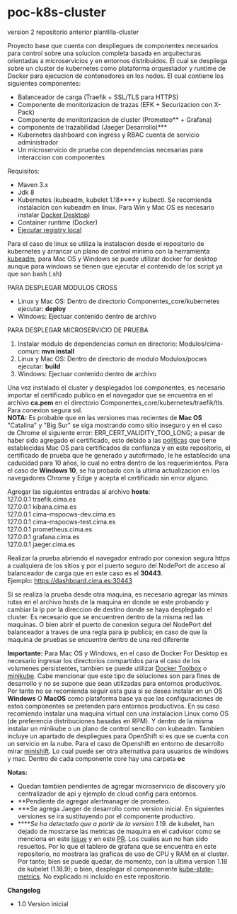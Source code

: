 # poc-k8s-cluster
version 2 repositorio  anterior plantilla-cluster

Proyecto base que cuenta con despliegues de componentes necesarios para control sobre una solucion completa basada en arquitecturas orientadas a microservicios y en entornos distribuidos. El cual se despliega sobre un cluster de kubernetes como plataforma orquestador y runtime de Docker para ejecucion de contenedores en los nodos. El cual contiene los siguientes componentes:

* Balanceador de carga (Traefik + SSL/TLS para HTTPS)
* Componente de monitorizacion de trazas (EFK + Securizacion con X-Pack)
* Componente de monitorizacion de cluster (Prometeo** + Grafana)
* componente de trazabilidad (Jaeger Desarrollo)***
* Kubernetes dashboard con ingress y RBAC cuenta de servicio administrador
* Un microservicio de prueba con dependencias necesarias para interaccion con componentes

Requisitos:
* Maven 3.x
* Jdk 8
* Kubernetes (kubeadm, kubelet 1.18**** y kubectl. Se recomienda instalacion con kubeadm en linux. Para Win y Mac OS es necesario instalar [Docker Desktop](https://www.docker.com/products/docker-desktop))  
* Container runtime (Docker)
* [Ejecutar registry local](https://docs.docker.com/registry/deploying/)

Para el caso de linux se utiliza la instalacion desde el repositorio de kubernetes y arrancar un plano de control minimo con la herramienta [kubeadm](https://kubernetes.io/docs/setup/production-environment/tools/kubeadm/create-cluster-kubeadm/), para Mac OS y Windows se puede utilizar docker for desktop aunque para windows se tienen que ejecutar el contenido de los script ya que son bash (.sh)



PARA DESPLEGAR MODULOS CROSS
* Linux y Mac OS: Dentro de directorio Componentes_core/kubernetes ejecutar: **deploy**
* Windows: Ejectuar contenido dentro de archivo

PARA DESPLEGAR MICROSERVICIO DE PRUEBA
1. Instalar modulo de dependencias comun en directorio: Modulos/cima-comun: **mvn install**
2. Linux y Mac OS: Dentro de directorio de modulo Modulos/pocws ejecutar: **build**
3. Windows: Ejectuar contenido dentro de archivo

Una vez instalado el cluster y desplegados los componentes, es necesario importar el certificado publico en el navegador que se encuentra en el archivo **ca.pem** en el directorio Componentes_core/kubernetes/traefik/tls. Para conexion segura ssl.\
**NOTA:** Es probable que en las versiones mas recientes de **Mac OS** "Catalina" y "Big Sur" se siga mostrando como sitio inseguro y en el caso de Chrome el siguiente error: ERR_CERT_VALIDITY_TOO_LONG; a pesar de haber sido agregado el certificado, esto debido a las [politicas](https://support.apple.com/en-us/HT210176) que tiene establecidas Mac OS para certificados de confianza y en este repositorio, el certificado de prueba que he generado y autofirmado, le he establecido una caducidad para 10 años, lo cual no entra dentro de los requerimientos. Para el caso de **Windows 10**, se ha probado con la ultima actualizacion en los navegadores Chrome y Edge y acepta el certificado sin error alguno.

Agregar las siguientes entradas al archivo **hosts**:\
127.0.0.1 traefik.cima.es\
127.0.0.1 kibana.cima.es\
127.0.0.1 cima-mspocws-dev.cima.es\
127.0.0.1 cima-mspocws-test.cima.es\
127.0.0.1 prometheus.cima.es\
127.0.0.1 grafana.cima.es\
127.0.0.1 jaeger.cima.es

Realizar la prueba abriendo el navegador entrado por conexion segura https a cualquiera de los sitios y por el puerto seguro del NodePort de acceso al balanceador de carga que en este caso es el **30443**.\
Ejemplo: https://dashboard.cima.es:30443

Si se realiza la prueba desde otra maquina, es necesario agregar las mimas rutas en el archivo hosts de la maquina en donde se este probando y cambiar la ip por la direccion de destino donde se haya desplegado el cluster. Es necesario que se encuentren dentro de la misma red las maquinas. O bien abrir el puerto de conexion segura del NodePort del balanceador a traves de una regla para ip publica; en caso de que la maquina de pruebas se encuentre dentro de una red diferente

**Importante:** Para Mac OS y Windows, en el caso de Docker For Desktop es necesario ingresar los directorios compartidos para el caso de los volumenes persistentes, tambien se puede utilizar [Docker Toolbox](https://docs.docker.com/docker-for-mac/docker-toolbox/) o [minikube](https://kubernetes.io/docs/tasks/tools/install-minikube/). Cabe mencionar que este tipo de soluciones son para fines de desarrollo y no se supone que sean utilizadas para entornos productivos. Por tanto no se recomienda seguir esta guia si se desea instalar en un OS **Windows** O **MacOS** como plataforma base ya que las configuraciones de estos componentes se pretenden para entornos productivos. En su caso recomiendo instalar una maquina virtual con una instalacion Linux como OS (de preferencia distribuciones basadas en RPM). Y dentro de la misma instalar un minikube o un plano de control sencillo con kubeadm. Tambien incluye un apartado de despliegues para OpenShift si es que se cuenta con un servicio en la nube. Para el caso de Openshift en entorno de desarrollo mirar [minishift](https://www.okd.io/minishift/). Lo cual puede ser otra alternativa para usuarios de windows y mac. Dentro de cada componente core hay una carpeta **oc**

**Notas:** 
* Quedan tambien pendientes de agregar microservicio de discovery y/o centralizador de api y ejemplo de cloud config para entornos.
* **Pendiente de agregar alertmanager de prometeo.
* ***Se agrega Jaeger de desarrollo como version inicial. En siguientes versiones se ira sustituyendo por el componente productivo.
* *****Se ha detectado que a partir de la version 1.19.* de kubelet, han dejado de mostrarse las metricas de maquina en el cadvisor como se menciona en este [issue](https://github.com/kubernetes/kubernetes/issues/95204) y en este [PR](https://github.com/kubernetes/kubernetes/pull/95210). Los cuales aun no han sido resueltos. Por lo que el tablero de grafana que se encuentra en este repositorio, no mostrara las graficas de uso de CPU y RAM en el cluster. Por tanto; bien se puede quedar, de momento, con la ultima version 1.18 de kubelet (1.18.9); o bien, desplegar el componenente [kube-state-metrics](https://github.com/kubernetes/kube-state-metrics). No explicado ni incluido en este repositorio.

**Changelog** 
* 1.0 Version inicial


